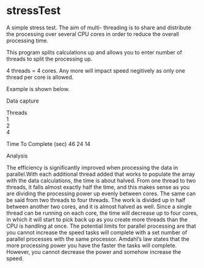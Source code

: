 # stressTest
A simple stress test. The aim of multi- threading is to share and distribute the processing over several CPU cores in 
order to reduce the overall processing time.

This program splits calculations up and allows you to enter number of threads to split the processing up. 

4 threads = 4 cores. Any more will impact speed negitively as only one thread per core is allowed.

Example is shown below.

Data capture 

Threads      
1             
2              
4             

Time To Complete (sec)
46
24
14

Analysis 

The efficiency is significantly improved when processing the data in parallel.With each additional thread added 
that works to populate the array with the data calculations, the time is about halved. 
From one thread to two threads, it falls almost exactly half the time, and this makes sense as you are dividing the processing
power up evenly between cores. The same can be said from two threads to four threads. The work is divided up in half 
between another two cores, and it is almost halved as well. Since a single thread can be running on each core, the time 
will decrease up to four cores, in which it will start to pick back up as you create more threads than the CPU is handling 
at once. The potential limits for parallel processing are that you cannot increase the speed tasks will complete with a set
number of parallel processes with the same processor. Amdahl’s law states that the more processing power you have the faster 
the tasks will complete. However, you cannot decrease the power and somehow increase the speed. 

